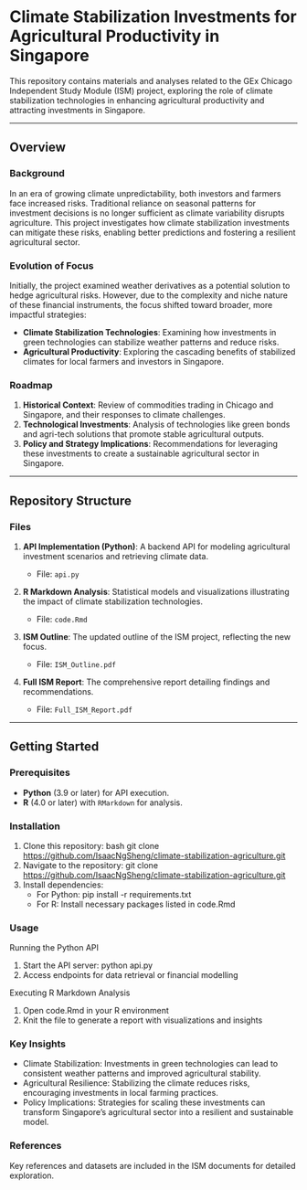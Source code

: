 # Climate Stabilization Investments for Agricultural Productivity in Singapore

This repository contains materials and analyses related to the GEx Chicago Independent Study Module (ISM) project, exploring the role of climate stabilization technologies in enhancing agricultural productivity and attracting investments in Singapore.

---

## Overview

### Background
In an era of growing climate unpredictability, both investors and farmers face increased risks. Traditional reliance on seasonal patterns for investment decisions is no longer sufficient as climate variability disrupts agriculture. This project investigates how climate stabilization investments can mitigate these risks, enabling better predictions and fostering a resilient agricultural sector.

### Evolution of Focus
Initially, the project examined weather derivatives as a potential solution to hedge agricultural risks. However, due to the complexity and niche nature of these financial instruments, the focus shifted toward broader, more impactful strategies:
- **Climate Stabilization Technologies**: Examining how investments in green technologies can stabilize weather patterns and reduce risks.
- **Agricultural Productivity**: Exploring the cascading benefits of stabilized climates for local farmers and investors in Singapore.

### Roadmap
1. **Historical Context**: Review of commodities trading in Chicago and Singapore, and their responses to climate challenges.
2. **Technological Investments**: Analysis of technologies like green bonds and agri-tech solutions that promote stable agricultural outputs.
3. **Policy and Strategy Implications**: Recommendations for leveraging these investments to create a sustainable agricultural sector in Singapore.

---

## Repository Structure

### Files
1. **API Implementation (Python)**: A backend API for modeling agricultural investment scenarios and retrieving climate data.
   - File: `api.py`

2. **R Markdown Analysis**: Statistical models and visualizations illustrating the impact of climate stabilization technologies.
   - File: `code.Rmd`

3. **ISM Outline**: The updated outline of the ISM project, reflecting the new focus.
   - File: `ISM_Outline.pdf`

4. **Full ISM Report**: The comprehensive report detailing findings and recommendations.
   - File: `Full_ISM_Report.pdf`

---

## Getting Started

### Prerequisites
- **Python** (3.9 or later) for API execution.
- **R** (4.0 or later) with `RMarkdown` for analysis.

### Installation
1. Clone this repository:
   bash
   git clone https://github.com/IsaacNgSheng/climate-stabilization-agriculture.git
2. Navigate to the repository:
   git clone https://github.com/IsaacNgSheng/climate-stabilization-agriculture.git
3. Install dependencies:
   - For Python: pip install -r requirements.txt
   - For R: Install necessary packages listed in code.Rmd
  
### Usage

Running the Python API
1. Start the API server:
   python api.py
2. Access endpoints for data retrieval or financial modelling

Executing R Markdown Analysis
1. Open code.Rmd in your R environment
2. Knit the file to generate a report with visualizations and insights

### Key Insights
- Climate Stabilization: Investments in green technologies can lead to consistent weather patterns and improved agricultural stability.
- Agricultural Resilience: Stabilizing the climate reduces risks, encouraging investments in local farming practices.
- Policy Implications: Strategies for scaling these investments can transform Singapore’s agricultural sector into a resilient and sustainable model.

### References
Key references and datasets are included in the ISM documents for detailed exploration.
